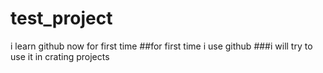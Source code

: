 # test_project
i learn github now for first time
##for first time i use github
###i will try to use it in crating projects
